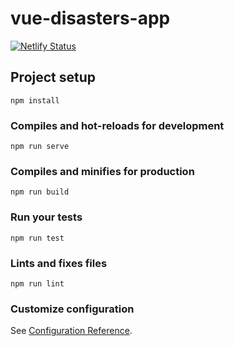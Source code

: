 # vue-disasters-app

[![Netlify Status](https://api.netlify.com/api/v1/badges/d87b894b-c2ad-47b6-b6ab-d42a2e6f6918/deploy-status)](https://app.netlify.com/sites/happy-lovelace-d5f27b/deploys)

## Project setup
```
npm install
```

### Compiles and hot-reloads for development
```
npm run serve
```

### Compiles and minifies for production
```
npm run build
```

### Run your tests
```
npm run test
```

### Lints and fixes files
```
npm run lint
```

### Customize configuration
See [Configuration Reference](https://cli.vuejs.org/config/).
